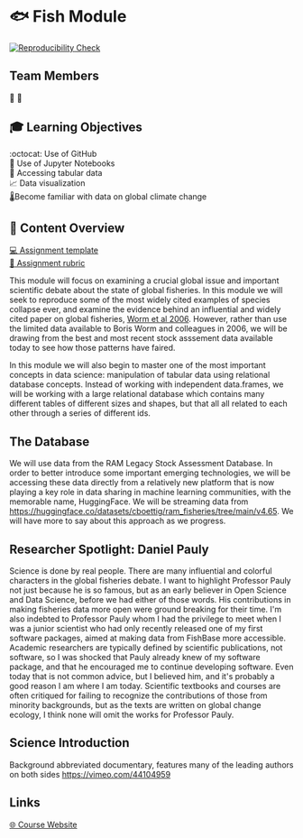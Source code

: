 # :fish: Fish Module

<!-- EDIT with your badge link -->
[![Reproducibility Check](https://github.com/espm-157/climate-python-template/actions/workflows/main.yml/badge.svg)](https://github.com/espm-157/climate-python-template/actions/workflows/main.yml)

## Team Members

🦸
🦹

## 🎓 Learning Objectives

:octocat: Use of GitHub  
:snake: Use of Jupyter Notebooks  
:abcd: Accessing tabular data  
📈 Data visualization  
🌡️Become familiar with data on global climate change



## 📖 Content Overview

[💻 Assignment template](https://github.com/espm-157/climate-python-template/blob/main/notebook.ipynb)  
[💯 Assignment rubric](rubric.md)  

This module will focus on examining a crucial global issue and important scientific debate about the state of global fisheries.  In this module we will seek to reproduce some of the most widely cited examples of species collapse ever, and examine the evidence behind an influential and widely cited paper on global fisheries, [Worm et al 2006](http://doi.org/10.1126/science.1132294).  However, rather than use the limited data available to Boris Worm and colleagues in 2006, we will be drawing from the best and most recent stock asssement data available today to see how those patterns have faired.  

In this module we will also begin to master one of the most important concepts in data science: manipulation of tabular data using relational database concepts. Instead of working with independent data.frames, we will be working with a large relational database which contains many different tables of different sizes and shapes, but that all all related to each other through a series of different ids.  

## The Database

We will use data from the RAM Legacy Stock Assessment Database.  In order to better introduce some important emerging technologies, we will be accessing these data directly from a relatively new platform that is now playing a key role in data sharing in machine learning communities, with the memorable name, HuggingFace.  We will be streaming data from <https://huggingface.co/datasets/cboettig/ram_fisheries/tree/main/v4.65>.  We will have more to say about this approach as we progress.

## Researcher Spotlight: Daniel Pauly

Science is done by real people.  There are many influential and colorful characters in the global fisheries debate.  I want to highlight Professor Pauly not just because he is so famous, but as an early believer in Open Science and Data Science, before we had either of those words.  His contributions in making fisheries data more open were ground breaking for their time.  I'm also indebted to Professor Pauly whom I had the privilege to meet when I was a junior scientist who had only recently released one of my first software packages, aimed at making data from FishBase more accessible. Academic researchers are typically defined by scientific publications, not software, so I was shocked that Pauly already knew of my software package, and that he encouraged me to continue developing software.  Even today that is not common advice, but I believed him, and it's probably a good reason I am where I am today.  Scientific textbooks and courses are often critiqued for failing to recognize the contributions of those from minority backgrounds, but as the texts are written on global change ecology, I think none will omit the works for Professor Pauly.


## Science Introduction

Background abbreviated documentary, features many of the leading authors on both sides https://vimeo.com/44104959

## Links

[🌐 Course Website](https://espm-157.carlboettiger.info/)


